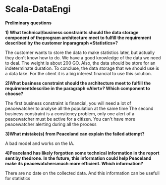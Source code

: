 # Scala-DataEngi


**Preliminary questions**

**1) What technical/business constraints should the data storage component of theprogram architecture meet to fulfill the requirement described by the customer inparagraph «Statistics»?**

  The customer wants to store the data to make statistics later, but actually they don't know how to do. We have a good knowledge of the data we need to deal. The    weight is about 200 GO. Also, the data should be store for an indeterminate duration.
  To concluse, the data storage that we should use is a data lake.
  For the client it is a big interest financial to use this solution.

**2)What business constraint should the architecture meet to fulfill the requirementdescribe in the paragraph «Alert»? Which component to choose?**
  
  The first business constraint is financial, you will need a lot of peacewatcher to analyse all the population at the same time
  The second business constraint is a consitency problem, only one alert of a peacewatcher must be active for a citizen. You can't have more peacewatcher alerting 
  during all the process

**3)What mistake(s) from Peaceland can explain the failed attempt?**
  
  A bad model and works on the IA.

**4)Peaceland has likely forgotten some technical information in the report sent by thedrone. In the future, this information could help Peaceland make its peacewatchersmuch more efficient. Which information?**

There are no date on the collected data. And this information can be usefull for statistics
